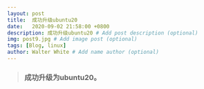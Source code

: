 ```yaml
---
layout: post
title:  成功升级ubuntu20
date:   2020-09-02 21:58:00 +0800
description: 成功升级ubuntu20 # Add post description (optional)
img: post9.jpg # Add image post (optional)
tags: [Blog, linux]
author: Walter White # Add name author (optional)
---
```

<style type="text/css">
p{ line-height: 170% }
</style>

>### 成功升级为ubuntu20。





